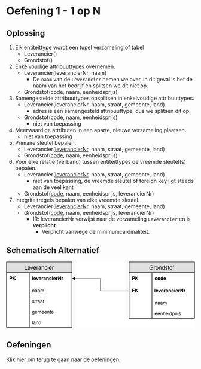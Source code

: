 # Oefening 1 - 1 op N

## Oplossing
1. Elk entiteittype wordt een tupel verzameling of tabel ​
    - Leverancier()
    - Grondstof()
2. Enkelvoudige attribuuttypes overnemen.​
    - Leverancier(leverancierNr, naam)
        - De `naam` van de `Leverancier` nemen we over, in dit geval is het de naam van het bedrijf en splitsen we dit niet op.
    - Grondstof(code, naam, eenheidsprijs)
3. Samengestelde attribuuttypes opsplitsen in enkelvoudige attribuuttypes.​
    - Leverancier(leverancierNr, naam, straat, gemeente, land)
        - adres is een samengesteld attribuuttype, dus we splitsen dit op.
    - Grondstof(code, naam, eenheidsprijs)
        - niet van toepassing
4. Meerwaardige attributen in een aparte, nieuwe verzameling plaatsen.​
    - niet van toepassing
5. Primaire sleutel bepalen.​
    - Leverancier(<ins>leverancierNr</ins>, naam, straat, gemeente, land)
    - Grondstof(<ins>code</ins>, naam, eenheidsprijs)
6. Voor elke relatie (verband) tussen entiteittypes de vreemde sleutel(s) bepalen.​
    - Leverancier(<ins>leverancierNr</ins>, naam, straat, gemeente, land)
        - niet van toepassing, de vreemde sleutel of foreign key ligt steeds aan de veel kant
    - Grondstof(<ins>code</ins>, naam, eenheidsprijs, leverancierNr)
7. Integriteitregels bepalen van elke vreemde sleutel.​
    - Leverancier(<ins>leverancierNr</ins>, naam, straat, gemeente, land)
    - Grondstof(<ins>code</ins>, naam, eenheidsprijs, leverancierNr)
        - IR: leverancierNr verwijst naar de verzameling `Leverancier` en is **verplicht**
            - Verplicht vanwege de minimumcardinaliteit.

## Schematisch Alternatief
<img src="./exercise-1.svg">

## Oefeningen
Klik [hier](../exercises.md) om terug te gaan naar de oefeningen.
